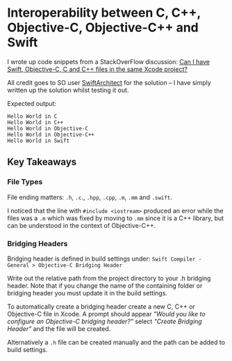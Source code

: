 # Interoperability between C, C++, Objective-C, Objective-C++ and Swift

I wrote up code snippets from a StackOverFlow discussion:
[Can I have Swift, Objective-C, C and C++ files in the same Xcode project?
](https://stackoverflow.com/questions/32541268/can-i-have-swift-objective-c-c-and-c-files-in-the-same-xcode-project/32546879)

All credit goes to SO user [SwiftArchitect](https://stackoverflow.com/users/218152/swiftarchitect) for the solution – I have simply written up the solution whilst testing it out.

Expected output:

```
Hello World in C
Hello World in C++
Hello World in Objective-C
Hello World in Objective-C++
Hello World in Swift
```

## Key Takeaways

### File Types

File ending matters: `.h`, `.c`., `.hpp`, `.cpp`, `.m`, `.mm` and `.swift`.

I noticed that the line with `#include <iostream>` produced an error while the files was a `.m` which was fixed by moving to `.mm` since it is a C++ library, but can be understood in the context of Objective-C++.

### Bridging Headers

Bridging header is defined in build settings under: `Swift Compiler - General > Objective-C Bridging Header`

Write out the relative path from the project directory to your .h bridging header. Note that if you change the name of the containing folder or bridging header you must update it in the build settings.

To automatically create a bridging header create a new C, C++ or Objective-C file in Xcode. A prompt should appear *"Would you like to configure an Objective-C bridging header?"* select *"Create Bridging Header"* and the file will be created.

Alternatively a `.h` file can be created manually and the path can be added to build settings.
